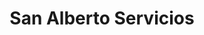 ---
title: "San Alberto Servicios"
url: /ciudad-autonoma-de-buenos-aires/san-alberto-servicios/
shop: Allgemein
---